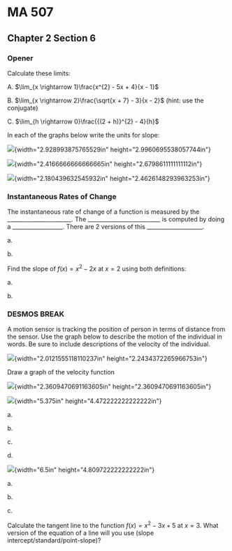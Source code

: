 [comment]: render
# MA 507
## Chapter 2 Section 6

### Opener

Calculate these limits:

A.  $\lim_{x \rightarrow 1}\frac{x^{2} - 5x + 4}{x - 1}$

B.  $\lim_{x \rightarrow 2}\frac{\sqrt{x + 7} - 3}{x - 2}$ (hint: use
    the conjugate)

C.  $\lim_{h \rightarrow 0}\frac{{(2 + h)}^{2} - 4}{h}$

In each of the graphs below write the units for slope:

![](../img/media/Chap2Sec6image1.png){width="2.928993875765529in"
height="2.9960695538057744in"}

![](../img/media/Chap2Sec6image2.png){width="2.4166666666666665in"
height="2.6798611111111112in"}

![](../img/media/Chap2Sec6image3.png){width="2.180439632545932in"
height="2.4626148293963253in"}

### Instantaneous Rates of Change

The instantaneous rate of change of a function is measured by the
\_\_\_\_\_\_\_\_\_\_\_\_\_\_\_\_\_\_\_\_\_\_\_. The
\_\_\_\_\_\_\_\_\_\_\_\_\_\_\_\_\_\_\_\_\_\_\_\_\_\_ is computed by
doing a \_\_\_\_\_\_\_\_\_\_\_\_\_\_\_\_\_\_. There are 2 versions of
this \_\_\_\_\_\_\_\_\_\_\_\_\_\_\_\_\_\_\_\_.

a\.

b\.

Find the slope of $f(x) = x^{2} - 2x$ at $x = 2$ using both definitions:

a\.

b\.

### DESMOS BREAK

A motion sensor is tracking the position of person in terms of distance
from the sensor. Use the graph below to describe the motion of the
individual in words. Be sure to include descriptions of the velocity of
the individual.

![](../img/media/Chap2Sec6image4.png){width="2.0121555118110237in"
height="2.2434372265966753in"}

Draw a graph of the velocity function

![](../img/media/Chap2Sec6image5.png){width="2.3609470691163605in"
height="2.3609470691163605in"}

![](../img/media/Chap2Sec6image6.png){width="5.375in"
height="4.472222222222222in"}

a\.

b\.

c\.

d\.

![](../img/media/Chap2Sec6image7.png){width="6.5in" height="4.809722222222222in"}

a\.

b\.

c\.

Calculate the tangent line to the function $f(x) = x^{2} - 3x + 5$ at
$x = 3$. What version of the equation of a line will you use (slope
intercept/standard/point-slope)?
